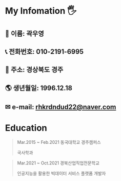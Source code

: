 
# My Infomation &#128400;
## &#128104; 이름: 곽우영
## &#128222; 전화번호: 010-2191-6995
## &#128146; 주소: 경상북도 경주
## &#127758; 생년월일: 1996.12.18
## &#9993; e-mail: rhkrdndud22@naver.com

# Education

<blockquote><p>Mar.2015 ~ Feb.2021 동국대학교 경주캠퍼스</p><p>국사학과</p></blockquote>
<blockquote><p>Mar.2021 ~ Oct.2021 경북산업직업전문학교</p><p>인공지능을 활용한 빅데이터 서비스 플랫폼 개발자</p></blockquote>



